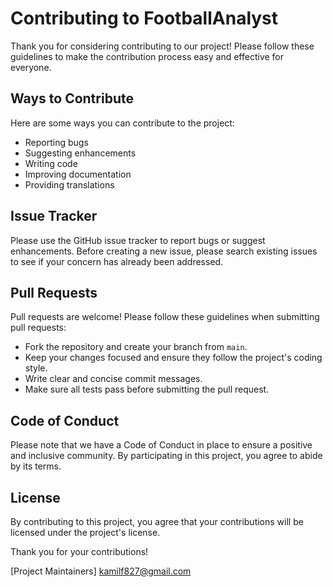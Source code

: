 # Contributing to FootballAnalyst

Thank you for considering contributing to our project! Please follow these guidelines to make the contribution process easy and effective for everyone.

## Ways to Contribute

Here are some ways you can contribute to the project:
- Reporting bugs
- Suggesting enhancements
- Writing code
- Improving documentation
- Providing translations

## Issue Tracker

Please use the GitHub issue tracker to report bugs or suggest enhancements. Before creating a new issue, please search existing issues to see if your concern has already been addressed.

## Pull Requests

Pull requests are welcome! Please follow these guidelines when submitting pull requests:
- Fork the repository and create your branch from `main`.
- Keep your changes focused and ensure they follow the project's coding style.
- Write clear and concise commit messages.
- Make sure all tests pass before submitting the pull request.

## Code of Conduct

Please note that we have a Code of Conduct in place to ensure a positive and inclusive community. By participating in this project, you agree to abide by its terms.

## License

By contributing to this project, you agree that your contributions will be licensed under the project's license.

Thank you for your contributions!

[Project Maintainers]
kamilf827@gmail.com